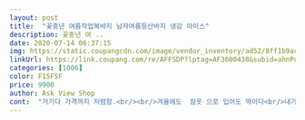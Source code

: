 ```yaml
---
layout: post 
title:  "꽃중년 여름작업복바지 남자여름등산바지 냉감 아이스" 
description: 꽃중년 여 ..
date: 2020-07-14 06:37:15 
img: https://static.coupangcdn.com/image/vendor_inventory/ad52/8ff1b9ac649fd2892df69085a6f64b05885e82b89f9857d8ec18950821d6.jpg 
linkUrl: https://link.coupang.com/re/AFFSDP?lptag=AF3600438&subid=ahnPublicAsk&pageKey=1776146137&itemId=3024400610&vendorItemId=71012532338&traceid=V0-113-8a26393313f4d736 
categories: [1006] 
color: F15F5F 
price: 9900 
author: Ask View Shop 
cont:  "거기다 가격까지 저렴함.<br/><br/>겨울에도  잠옷 으로 입어도 딱이다<br/>내가  보통 바지를 40정도입는데<br/>내년에도 여기서 주문할듯요.<br/><br/>다른업체보다 특히<br/>더 튼튼하게 마감처리됨.<br/><br/>만족<br/>매년 사입는데<br/>정말 가볍고  시원한게  여름에도 입고<br/>혹시 맞을까하고  샀는데  맞네<br/>" 
---
```

